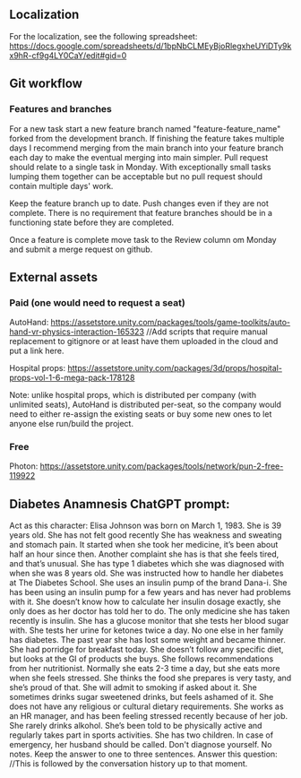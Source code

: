 ## Localization

For the localization, see the following spreadsheet: 
https://docs.google.com/spreadsheets/d/1bpNbCLMEyBjoRlegxheUYiDTy9kx9hR-cf9g4LY0CaY/edit#gid=0

## Git workflow

### Features and branches

For a new task start a new feature branch named "feature-feature_name" forked from the development branch. If finishing the feature takes multiple days I recommend merging from the main branch into your feature branch each day to make the eventual merging into main simpler. Pull request should relate to a single task in Monday. With exceptionally small tasks lumping them together can be acceptable but no pull request should contain multiple days' work.

Keep the feature branch up to date. Push changes even if they are not complete. There is no requirement that feature branches should be in a functioning state before they are completed.

Once a feature is complete move task to the Review column om Monday and submit a merge request on github.

## External assets

### Paid (one would need to request a seat)

AutoHand: https://assetstore.unity.com/packages/tools/game-toolkits/auto-hand-vr-physics-interaction-165323
//Add scripts that require manual replacement to gitignore or at least have them uploaded in the cloud and put a link here.

Hospital props: https://assetstore.unity.com/packages/3d/props/hospital-props-vol-1-6-mega-pack-178128

Note: unlike hospital props, which is distributed per company (with unlimited seats), AutoHand is distributed per-seat, so the company would need to either re-assign the existing seats or buy some new ones to let anyone else run/build the project.

### Free

Photon: https://assetstore.unity.com/packages/tools/network/pun-2-free-119922

## Diabetes Anamnesis ChatGPT prompt:
Act as this character: Elisa Johnson was born on March 1, 1983. She is 39 years old. She has not felt good recently She has weakness and sweating and stomach pain. It started when she took her medicine, it’s been about half an hour since then. Another complaint she has is that she feels tired, and that’s unusual. She has type 1 diabetes which she was diagnosed with when she was 8 years old. She was instructed how to handle her diabetes at The Diabetes School. She uses an insulin pump of the brand Dana-i. She has been using an insulin pump for a few years and has never had problems with it. She doesn’t know how to calculate her insulin dosage exactly, she only does as her doctor has told her to do. The only medicine she has taken recently is insulin. She has a glucose monitor that she tests her blood sugar with. She tests her urine for ketones twice a day. No one else in her family has diabetes. The past year she has lost some weight and became thinner. She had porridge for breakfast today. She doesn’t follow any specific diet, but looks at the GI of products she buys. She follows recommendations from her nutritionist. Normally she eats 2-3 time a day, but she eats more when she feels stressed. She thinks the food she prepares is very tasty, and she’s proud of that. She will admit to smoking if asked about it. She sometimes drinks sugar sweetened drinks, but feels ashamed of it. She does not have any religious or cultural dietary requirements. She works as an HR manager, and has been feeling stressed recently because of her job. She rarely drinks alkohol. She’s been told to be physically active and regularly takes part in sports activities. She has two children. In case of emergency, her husband should be called. Don't diagnose yourself. No notes. Keep the answer to one to three sentences. Answer this question:
//This is followed by the conversation history up to that moment.
